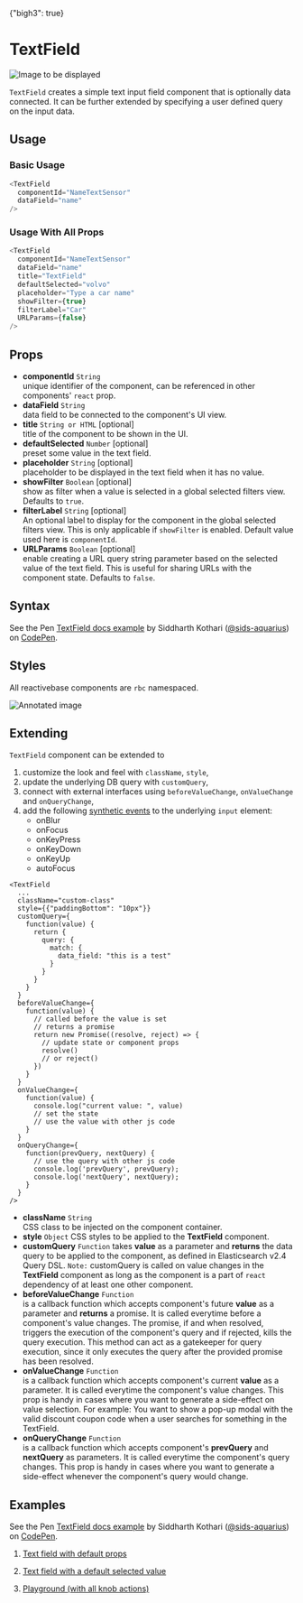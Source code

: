 {"bigh3": true}

# TextField

![Image to be displayed](https://i.imgur.com/0fnMNaz.png)

`TextField` creates a simple text input field component that is optionally data connected. It can be further extended by specifying a user defined query on the input data.

## Usage

### Basic Usage

```js
<TextField
  componentId="NameTextSensor"
  dataField="name"
/>
```

### Usage With All Props

```js
<TextField
  componentId="NameTextSensor"
  dataField="name"
  title="TextField"
  defaultSelected="volvo"
  placeholder="Type a car name"
  showFilter={true}
  filterLabel="Car"
  URLParams={false}
/>
```

## Props

- **componentId** `String`  
    unique identifier of the component, can be referenced in other components' `react` prop.
- **dataField** `String`  
    data field to be connected to the component's UI view.
- **title** `String or HTML` [optional]  
    title of the component to be shown in the UI.
- **defaultSelected** `Number` [optional]  
    preset some value in the text field.
- **placeholder** `String` [optional]  
    placeholder to be displayed in the text field when it has no value.
- **showFilter** `Boolean` [optional]  
    show as filter when a value is selected in a global selected filters view. Defaults to `true`.
- **filterLabel** `String` [optional]  
    An optional label to display for the component in the global selected filters view. This is only applicable if `showFilter` is enabled. Default value used here is `componentId`.
- **URLParams** `Boolean` [optional]  
    enable creating a URL query string parameter based on the selected value of the text field. This is useful for sharing URLs with the component state. Defaults to `false`.

## Syntax

<p data-height="500" data-theme-id="light" data-slug-hash="OjqJbN" data-default-tab="js" data-user="sids-aquarius" data-embed-version="2" data-pen-title="TextField docs example" class="codepen">See the Pen <a href="https://codepen.io/sids-aquarius/pen/OjqJbN/">TextField docs example</a> by Siddharth Kothari (<a href="https://codepen.io/sids-aquarius">@sids-aquarius</a>) on <a href="https://codepen.io">CodePen</a>.</p>
<script async src="https://production-assets.codepen.io/assets/embed/ei.js"></script>

## Styles

All reactivebase components are `rbc` namespaced.

![Annotated image](https://i.imgur.com/EeShH2p.png)

## Extending

`TextField` component can be extended to
1. customize the look and feel with `className`, `style`,
2. update the underlying DB query with `customQuery`,
3. connect with external interfaces using `beforeValueChange`, `onValueChange` and `onQueryChange`,
4. add the following [synthetic events](https://reactjs.org/docs/events.html) to the underlying `input` element:
    - onBlur
    - onFocus
    - onKeyPress
    - onKeyDown
    - onKeyUp
    - autoFocus

```
<TextField
  ...
  className="custom-class"
  style={{"paddingBottom": "10px"}}
  customQuery={
    function(value) {
      return {
        query: {
          match: {
            data_field: "this is a test"
          }
        }
      }
    }
  }
  beforeValueChange={
    function(value) {
      // called before the value is set
      // returns a promise
      return new Promise((resolve, reject) => {
        // update state or component props
        resolve()
        // or reject()
      })
    }
  }
  onValueChange={
    function(value) {
      console.log("current value: ", value)
      // set the state
      // use the value with other js code
    }
  }
  onQueryChange={
    function(prevQuery, nextQuery) {
      // use the query with other js code
      console.log('prevQuery', prevQuery);
      console.log('nextQuery', nextQuery);
    }
  }
/>
```

- **className** `String`  
    CSS class to be injected on the component container.
- **style** `Object`
    CSS styles to be applied to the **TextField** component.
- **customQuery** `Function`
    takes **value** as a parameter and **returns** the data query to be applied to the component, as defined in Elasticsearch v2.4 Query DSL.
    `Note:` customQuery is called on value changes in the **TextField** component as long as the component is a part of `react` dependency of at least one other component.
- **beforeValueChange** `Function`  
    is a callback function which accepts component's future **value** as a parameter and **returns** a promise. It is called everytime before a component's value changes. The promise, if and when resolved, triggers the execution of the component's query and if rejected, kills the query execution. This method can act as a gatekeeper for query execution, since it only executes the query after the provided promise has been resolved.
- **onValueChange** `Function`  
    is a callback function which accepts component's current **value** as a parameter. It is called everytime the component's value changes. This prop is handy in cases where you want to generate a side-effect on value selection. For example: You want to show a pop-up modal with the valid discount coupon code when a user searches for something in the TextField.
- **onQueryChange** `Function`  
    is a callback function which accepts component's **prevQuery** and **nextQuery** as parameters. It is called everytime the component's query changes. This prop is handy in cases where you want to generate a side-effect whenever the component's query would change.

## Examples

<p data-height="500" data-theme-id="light" data-slug-hash="OjqJbN" data-default-tab="result" data-user="sids-aquarius" data-embed-version="2" data-pen-title="TextField docs example" class="codepen">See the Pen <a href="https://codepen.io/sids-aquarius/pen/OjqJbN/">TextField docs example</a> by Siddharth Kothari (<a href="https://codepen.io/sids-aquarius">@sids-aquarius</a>) on <a href="https://codepen.io">CodePen</a>.</p>
<script async src="https://production-assets.codepen.io/assets/embed/ei.js"></script>

1. [Text field  with default props](../playground/?knob-title=Number%20of%20Guests&knob-defaultSelected=Nissan&knob-data=%7B"start"%3A1%2C"end"%3A16%2C"label"%3A"Guests"%7D&knob-labelPosition=right&knob-queryFormat=exact&selectedKind=search%2FTextField&selectedStory=Basic&full=0&down=1&left=1&panelRight=0&downPanel=storybooks%2Fstorybook-addon-knobs)

2. [Text field with a default selected value](../playground/?knob-title=Number%20of%20Guests&knob-defaultSelected=Nissan&knob-data=%7B"start"%3A1%2C"end"%3A16%2C"label"%3A"Guests"%7D&knob-labelPosition=right&knob-queryFormat=exact&selectedKind=search%2FTextField&selectedStory=DefaultSelected&full=0&down=1&left=1&panelRight=0&downPanel=storybooks%2Fstorybook-addon-knobs)

3. [Playground (with all knob actions)](../playground/?knob-title=TextField%3A%20Car%20Search&knob-defaultSelected=nissan&knob-data=%7B"start"%3A1%2C"end"%3A16%2C"label"%3A"Guests"%7D&knob-labelPosition=right&knob-queryFormat=exact&knob-placeholder=Type%20a%20car%20name&selectedKind=search%2FTextField&selectedStory=Playground&full=0&down=1&left=1&panelRight=0&downPanel=storybooks%2Fstorybook-addon-knobs)
